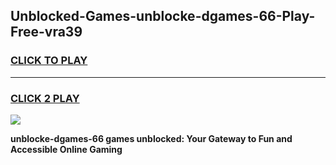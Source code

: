 
## Unblocked-Games-unblocke-dgames-66-Play-Free-vra39
<h3>
<a href="https://premium76.site?title=unblocke-dgames-66&ref=10A">CLICK TO PLAY</a></h3>
<hr>

<h3>
<a href="https://premium76.site?title=unblocke-dgames-66&ref=10A">CLICK 2 PLAY</a>
  
</h3>

<a href="https://premium76.site?title=unblocke-dgames-66&ref=10A"><img src="https://clearcache.store/games.png"></a>


**unblocke-dgames-66 games unblocked: Your Gateway to Fun and Accessible Online Gaming**
